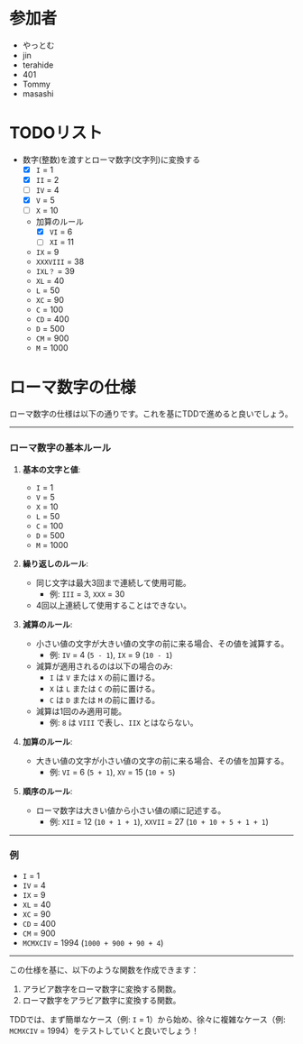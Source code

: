 # 参加者

- やっとむ
- jin
- terahide
- 401
- Tommy
- masashi


# TODOリスト

- 数字(整数)を渡すとローマ数字(文字列)に変換する
    - [x] `I` = 1
    - [x] `II` = 2
    - [ ] `IV` = 4
    - [x] `V` = 5
    - [ ] `X` = 10
    - 加算のルール
      - [x] `VI` = 6
      - [ ] `XI` = 11
    - `IX` = 9
    - `XXXVIII` = 38
    - `IXL？` = 39
    - `XL` = 40
    - `L` = 50
    - `XC` = 90
    - `C` = 100
    - `CD` = 400
    - `D` = 500
    - `CM` = 900
    - `M` = 1000

# ローマ数字の仕様

ローマ数字の仕様は以下の通りです。これを基にTDDで進めると良いでしょう。

---

### **ローマ数字の基本ルール**
1. **基本の文字と値**:
   - `I` = 1
   - `V` = 5
   - `X` = 10
   - `L` = 50
   - `C` = 100
   - `D` = 500
   - `M` = 1000

2. **繰り返しのルール**:
   - 同じ文字は最大3回まで連続して使用可能。
     - 例: `III` = 3, `XXX` = 30
   - 4回以上連続して使用することはできない。

3. **減算のルール**:
   - 小さい値の文字が大きい値の文字の前に来る場合、その値を減算する。
     - 例: `IV` = 4 (`5 - 1`), `IX` = 9 (`10 - 1`)
   - 減算が適用されるのは以下の場合のみ:
     - `I` は `V` または `X` の前に置ける。
     - `X` は `L` または `C` の前に置ける。
     - `C` は `D` または `M` の前に置ける。
   - 減算は1回のみ適用可能。
     - 例: `8` は `VIII` で表し、`IIX` とはならない。

4. **加算のルール**:
   - 大きい値の文字が小さい値の文字の前に来る場合、その値を加算する。
     - 例: `VI` = 6 (`5 + 1`), `XV` = 15 (`10 + 5`)

5. **順序のルール**:
   - ローマ数字は大きい値から小さい値の順に記述する。
     - 例: `XII` = 12 (`10 + 1 + 1`), `XXVII` = 27 (`10 + 10 + 5 + 1 + 1`)

---

### **例**
- `I` = 1
- `IV` = 4
- `IX` = 9
- `XL` = 40
- `XC` = 90
- `CD` = 400
- `CM` = 900
- `MCMXCIV` = 1994 (`1000 + 900 + 90 + 4`)

---

この仕様を基に、以下のような関数を作成できます：
1. アラビア数字をローマ数字に変換する関数。
2. ローマ数字をアラビア数字に変換する関数。

TDDでは、まず簡単なケース（例: `I` = 1）から始め、徐々に複雑なケース（例: `MCMXCIV` = 1994）をテストしていくと良いでしょう！